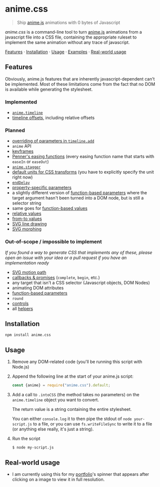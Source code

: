 # anime.css

> Ship [anime.js](https://animejs.com) animations with 0 bytes of Javascript

_anime.css_ is a command-line tool to turn [anime.js](https://animejs.com) animations from a javascript file into a CSS file, containing the appropriate ruleset to implement the same animation without any trace of javascript.

[Features](#features) · [Installation](#installation) · [Usage](#usage) · [Examples](./examples/) · [Real-world usage](#real-world-usage)

## Features

Obviously, anime.js features that are inherently javascript-dependent can't be implemented. Most of these limitations come from the fact that no DOM is available while generating the stylesheet.

### Implemented

- [`anime.timeline`](https://animejs.com/documentation/#timelineBasics)
- [timeline offsets](https://animejs.com/documentation/#timelineOffsets), including relative offsets

### Planned

- [overriding of parameters in `timeline.add`](https://animejs.com/documentation/#TLParamsInheritance)
- `anime` API
- [keyframes](https://animejs.com/documentation/#propertyKeyframes)
- [Penner's easing functions](https://animejs.com/documentation/#pennerFunctions) (every easing function name that starts with `easeIn` or `easeOut`)
- [`anime.stagger`](https://animejs.com/documentation/#staggeringBasics)
- [default units for CSS transforms](https://animejs.com/documentation/#CSStransforms) (you have to explicitly specify the unit right now)
- [`endDelay`](https://animejs.com/documentation/#endDelay)
- [property-specific parameters](https://animejs.com/documentation/#specificPropParameters)
- a slightly different version of [function-based parameters](https://animejs.com/documentation/#functionBasedParameters) where the target argument hasn't been turned into a DOM node, but is still a selector string
- same goes for [function-based values](https://animejs.com/documentation/#functionBasedPropVal)
- [relative values](https://animejs.com/documentation/#relativeValues)
- [from-to values](https://animejs.com/documentation/#fromToValues)
- [SVG line drawing](https://animejs.com/documentation/#lineDrawing)
- [SVG morphing](https://animejs.com/documentation/#morphing)


### Out-of-scope / impossible to implement

_If you found a way to generate CSS that implements any of these, please open an issue with your idea or a pull request if you have an implementation ready_

- [SVG motion path](https://animejs.com/documentation/#motionPath)
- [callbacks & promises](https://animejs.com/documentation/#callbacks) (`complete`, `begin`, etc.)
- any target that isn't a CSS selector (Javascript objects, DOM Nodes)
- animating DOM attributes
- [function-based parameters](https://animejs.com/documentation/#functionBasedParameters)
- `round`
- [controls](https://animejs.com/documentation/#controls)
- all [helpers](https://animejs.com/documentation/#remove)

## Installation

    npm install anime.css

## Usage

1. Remove any DOM-related code (you'll be running this script with Node.js)

1. Append the following line at the start of your anime.js script:

    ```js
    const {anime} = require("anime.css").default;
    ```

2. Add a call to `.intoCSS` (the method takes no parameters) on the `anime.timeline` object you want to convert. 

   The return value is a string containing the entire stylesheet. 
   
   You can either `console.log` it to then pipe the stdout of `node your-script.js` to a file, or you can use `fs.writeFileSync` to write it to a file (or anything else really, it's just a string).

1. Run the script

    ```sh-session
    $ node my-script.js
    ```

## Real-world usage

- I am currently using this for my [portfolio](https://ewen.works)'s spinner that appears after clicking on a image to view it in full resolution.
